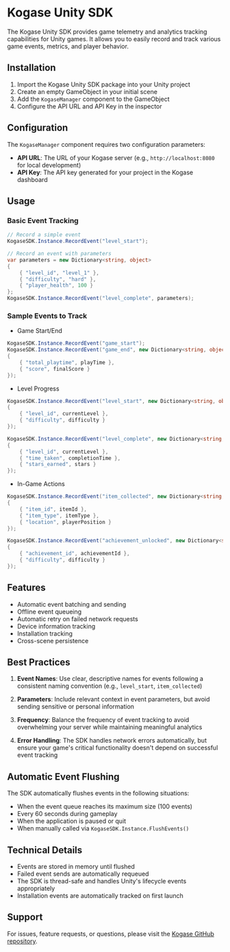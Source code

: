 # Kogase Unity SDK

The Kogase Unity SDK provides game telemetry and analytics tracking capabilities for Unity games. It allows you to easily record and track various game events, metrics, and player behavior.

## Installation

1. Import the Kogase Unity SDK package into your Unity project
2. Create an empty GameObject in your initial scene
3. Add the `KogaseManager` component to the GameObject
4. Configure the API URL and API Key in the inspector

## Configuration

The `KogaseManager` component requires two configuration parameters:

- **API URL**: The URL of your Kogase server (e.g., `http://localhost:8080` for local development)
- **API Key**: The API key generated for your project in the Kogase dashboard

## Usage

### Basic Event Tracking

```csharp
// Record a simple event
KogaseSDK.Instance.RecordEvent("level_start");

// Record an event with parameters
var parameters = new Dictionary<string, object>
{
    { "level_id", "level_1" },
    { "difficulty", "hard" },
    { "player_health", 100 }
};
KogaseSDK.Instance.RecordEvent("level_complete", parameters);
```

### Sample Events to Track

- Game Start/End
```csharp
KogaseSDK.Instance.RecordEvent("game_start");
KogaseSDK.Instance.RecordEvent("game_end", new Dictionary<string, object>
{
    { "total_playtime", playTime },
    { "score", finalScore }
});
```

- Level Progress
```csharp
KogaseSDK.Instance.RecordEvent("level_start", new Dictionary<string, object>
{
    { "level_id", currentLevel },
    { "difficulty", difficulty }
});

KogaseSDK.Instance.RecordEvent("level_complete", new Dictionary<string, object>
{
    { "level_id", currentLevel },
    { "time_taken", completionTime },
    { "stars_earned", stars }
});
```

- In-Game Actions
```csharp
KogaseSDK.Instance.RecordEvent("item_collected", new Dictionary<string, object>
{
    { "item_id", itemId },
    { "item_type", itemType },
    { "location", playerPosition }
});

KogaseSDK.Instance.RecordEvent("achievement_unlocked", new Dictionary<string, object>
{
    { "achievement_id", achievementId },
    { "difficulty", difficulty }
});
```

## Features

- Automatic event batching and sending
- Offline event queueing
- Automatic retry on failed network requests
- Device information tracking
- Installation tracking
- Cross-scene persistence

## Best Practices

1. **Event Names**: Use clear, descriptive names for events following a consistent naming convention (e.g., `level_start`, `item_collected`)

2. **Parameters**: Include relevant context in event parameters, but avoid sending sensitive or personal information

3. **Frequency**: Balance the frequency of event tracking to avoid overwhelming your server while maintaining meaningful analytics

4. **Error Handling**: The SDK handles network errors automatically, but ensure your game's critical functionality doesn't depend on successful event tracking

## Automatic Event Flushing

The SDK automatically flushes events in the following situations:

- When the event queue reaches its maximum size (100 events)
- Every 60 seconds during gameplay
- When the application is paused or quit
- When manually called via `KogaseSDK.Instance.FlushEvents()`

## Technical Details

- Events are stored in memory until flushed
- Failed event sends are automatically requeued
- The SDK is thread-safe and handles Unity's lifecycle events appropriately
- Installation events are automatically tracked on first launch

## Support

For issues, feature requests, or questions, please visit the [Kogase GitHub repository](https://github.com/kogase/kogase). 